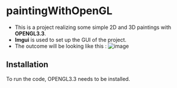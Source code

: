 # paintingWithOpenGL
- This is a project realizing some simple 2D and 3D paintings with __OPENGL3.3__.
- __Imgui__ is used to set up the GUI of the project.
- The outcome will be looking like this :
![image](https://github.com/Elliebababa/paintingWithOpenGL/blob/master/CG.PNG)
## Installation

To run the code, OPENGL3.3 needs to be installed.



